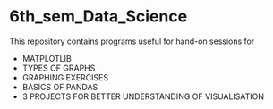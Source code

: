 # 6th_sem_Data_Science
This repository contains programs useful for hand-on sessions for 
- MATPLOTLIB
- TYPES OF GRAPHS
- GRAPHING EXERCISES
- BASICS OF PANDAS
- 3 PROJECTS FOR BETTER UNDERSTANDING OF VISUALISATION
